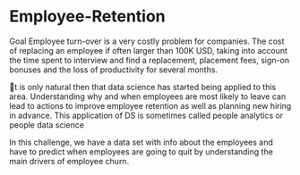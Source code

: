 # Employee-Retention

Goal
Employee turn-over is a very costly problem for companies. The cost of replacing an employee
if often larger than 100K USD, taking into account the time spent to interview and find a
replacement, placement fees, sign-on bonuses and the loss of productivity for several months.

􀀰t is only natural then that data science has started being applied to this area. Understanding
why and when employees are most likely to leave can lead to actions to improve employee
retention as well as planning new hiring in advance. This application of DS is sometimes called
people analytics or people data science

In this challenge, we have a data set with info about the employees and have to predict when
employees are going to quit by understanding the main drivers of employee churn.
